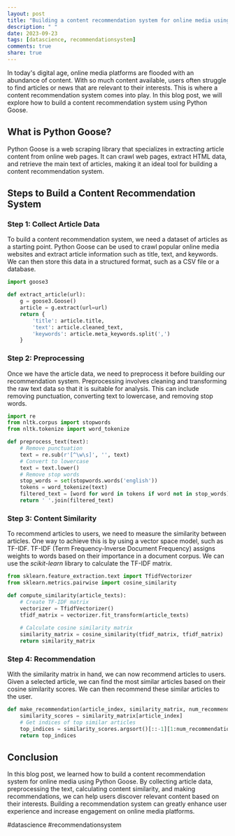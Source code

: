 ```yaml
---
layout: post
title: "Building a content recommendation system for online media using Python Goose"
description: " "
date: 2023-09-23
tags: [datascience, recommendationsystem]
comments: true
share: true
---
```


In today's digital age, online media platforms are flooded with an abundance of content. With so much content available, users often struggle to find articles or news that are relevant to their interests. This is where a content recommendation system comes into play. In this blog post, we will explore how to build a content recommendation system using Python Goose.

## What is Python Goose?

Python Goose is a web scraping library that specializes in extracting article content from online web pages. It can crawl web pages, extract HTML data, and retrieve the main text of articles, making it an ideal tool for building a content recommendation system.

## Steps to Build a Content Recommendation System

### Step 1: Collect Article Data

To build a content recommendation system, we need a dataset of articles as a starting point. Python Goose can be used to crawl popular online media websites and extract article information such as title, text, and keywords. We can then store this data in a structured format, such as a CSV file or a database.

```python
import goose3

def extract_article(url):
    g = goose3.Goose()
    article = g.extract(url=url)
    return {
        'title': article.title,
        'text': article.cleaned_text,
        'keywords': article.meta_keywords.split(',')
    }
```

### Step 2: Preprocessing

Once we have the article data, we need to preprocess it before building our recommendation system. Preprocessing involves cleaning and transforming the raw text data so that it is suitable for analysis. This can include removing punctuation, converting text to lowercase, and removing stop words.

```python
import re
from nltk.corpus import stopwords
from nltk.tokenize import word_tokenize

def preprocess_text(text):
    # Remove punctuation
    text = re.sub(r'[^\w\s]', '', text)
    # Convert to lowercase
    text = text.lower()
    # Remove stop words
    stop_words = set(stopwords.words('english'))
    tokens = word_tokenize(text)
    filtered_text = [word for word in tokens if word not in stop_words]
    return ' '.join(filtered_text)
```

### Step 3: Content Similarity

To recommend articles to users, we need to measure the similarity between articles. One way to achieve this is by using a vector space model, such as TF-IDF. TF-IDF (Term Frequency-Inverse Document Frequency) assigns weights to words based on their importance in a document corpus. We can use the *scikit-learn* library to calculate the TF-IDF matrix.

```python
from sklearn.feature_extraction.text import TfidfVectorizer
from sklearn.metrics.pairwise import cosine_similarity

def compute_similarity(article_texts):
    # Create TF-IDF matrix
    vectorizer = TfidfVectorizer()
    tfidf_matrix = vectorizer.fit_transform(article_texts)
    
    # Calculate cosine similarity matrix
    similarity_matrix = cosine_similarity(tfidf_matrix, tfidf_matrix)
    return similarity_matrix
```

### Step 4: Recommendation

With the similarity matrix in hand, we can now recommend articles to users. Given a selected article, we can find the most similar articles based on their cosine similarity scores. We can then recommend these similar articles to the user.

```python
def make_recommendation(article_index, similarity_matrix, num_recommendations=5):
    similarity_scores = similarity_matrix[article_index]
    # Get indices of top similar articles
    top_indices = similarity_scores.argsort()[::-1][1:num_recommendations+1]
    return top_indices
```

## Conclusion

In this blog post, we learned how to build a content recommendation system for online media using Python Goose. By collecting article data, preprocessing the text, calculating content similarity, and making recommendations, we can help users discover relevant content based on their interests. Building a recommendation system can greatly enhance user experience and increase engagement on online media platforms.

#datascience #recommendationsystem